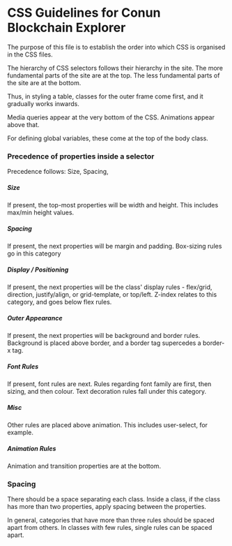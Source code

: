 # CSS Guidelines for Conun Blockchain Explorer

The purpose of this file is to establish the order into which CSS is organised in the CSS files.

The hierarchy of CSS selectors follows their hierarchy in the site.
The more fundamental parts of the site are at the top.
The less fundamental parts of the site are at the bottom.

Thus, in styling a table, classes for the outer frame come first, and it gradually works inwards.

Media queries appear at the very bottom of the CSS.
Animations appear above that.

For defining global variables, these come at the top of the body class.

### Precedence of properties inside a selector

Precedence follows: Size, Spacing,

##### Size

If present, the top-most properties will be width and height.
This includes max/min height values.

##### Spacing

If present, the next properties will be margin and padding. Box-sizing rules go in this category

##### Display / Positioning

If present, the next properties will be the class' display rules - flex/grid, direction, justify/align, or grid-template, or top/left.
Z-index relates to this category, and goes below flex rules.

##### Outer Appearance

If present, the next properties will be background and border rules.
Background is placed above border, and a border tag supercedes a border-x tag.

##### Font Rules

If present, font rules are next. Rules regarding font family are first, then sizing, and then colour. Text decoration rules fall under this category.

##### Misc

Other rules are placed above animation. This includes user-select, for example.

##### Animation Rules

Animation and transition properties are at the bottom.

### Spacing

There should be a space separating each class.
Inside a class, if the class has more than two properties, apply spacing between the properties.

In general, categories that have more than three rules should be spaced apart from others. In classes with few rules, single rules can be spaced apart.
